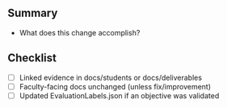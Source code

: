 ## Summary
- What does this change accomplish?

## Checklist
- [ ] Linked evidence in docs/students or docs/deliverables
- [ ] Faculty-facing docs unchanged (unless fix/improvement)
- [ ] Updated EvaluationLabels.json if an objective was validated
